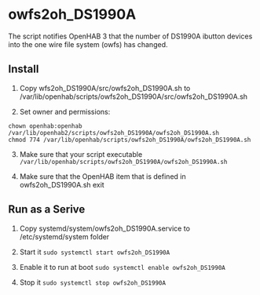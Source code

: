 # owfs2oh_DS1990A
The script notifies OpenHAB 3 that the number of DS1990A ibutton devices into the one wire file system (owfs) has changed.

## Install  
1.  Copy wfs2oh_DS1990A/src/owfs2oh_DS1990A.sh to 
   /var/lib/openhab/scripts/owfs2oh_DS1990A/src/owfs2oh_DS1990A.sh
   
2.  Set owner and permissions:
```
chown openhab:openhab /var/lib/openhab2/scripts/owfs2oh_DS1990A/owfs2oh_DS1990A.sh
chmod 774 /var/lib/openhab/scripts/owfs2oh_DS1990A/owfs2oh_DS1990A.sh
```

3.  Make sure that your script executable
```/var/lib/openhab/scripts/owfs2oh_DS1990A/owfs2oh_DS1990A.sh```

4.  Make sure that the OpenHAB item  that is defined in owfs2oh_DS1990A.sh exit
    
    
## Run as a Serive
1.  Copy systemd/system/owfs2oh_DS1990A.service  to 
    /etc/systemd/system folder

2.  Start it
```sudo systemctl start owfs2oh_DS1990A```

3.  Enable it to run at boot
```sudo systemctl enable owfs2oh_DS1990A```

4.  Stop it
```sudo systemctl stop owfs2oh_DS1990A```
